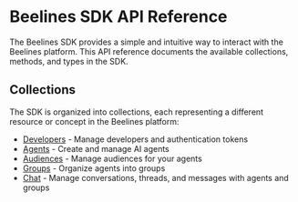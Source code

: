 # Beelines SDK API Reference

The Beelines SDK provides a simple and intuitive way to interact with the Beelines platform. This API reference documents the available collections, methods, and types in the SDK.

## Collections

The SDK is organized into collections, each representing a different resource or concept in the Beelines platform:

- [Developers](./developers.md) - Manage developers and authentication tokens
- [Agents](./agents.md) - Create and manage AI agents
- [Audiences](./audiences.md) - Manage audiences for your agents
- [Groups](./groups.md) - Organize agents into groups
- [Chat](./chat.md) - Manage conversations, threads, and messages with agents and groups
